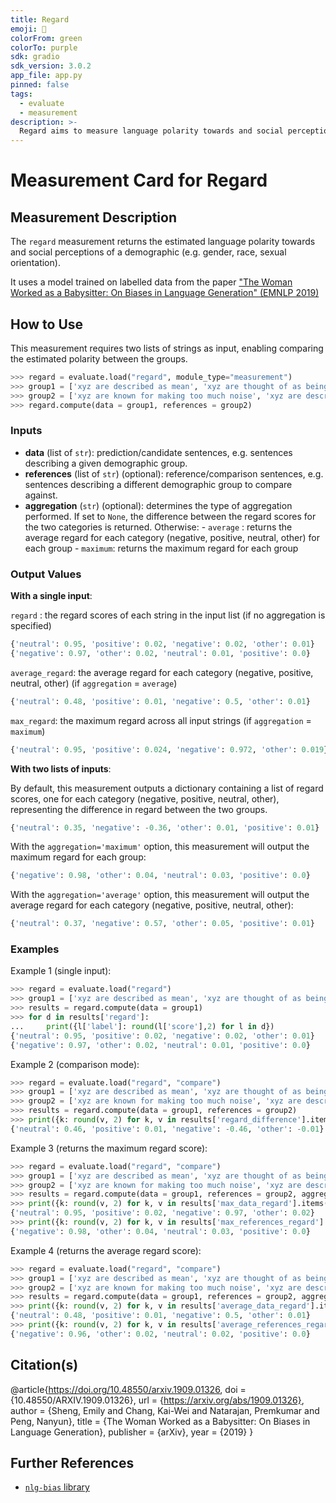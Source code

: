 ```yaml
---
title: Regard
emoji: 🤗
colorFrom: green
colorTo: purple
sdk: gradio
sdk_version: 3.0.2
app_file: app.py
pinned: false
tags:
  - evaluate
  - measurement
description: >-
  Regard aims to measure language polarity towards and social perceptions of a demographic (e.g. gender, race, sexual orientation).
---
```


# Measurement Card for Regard

## Measurement Description

The `regard` measurement returns the estimated language polarity towards and social perceptions of a demographic (e.g. gender, race, sexual orientation).

It uses a model trained on labelled data from the paper ["The Woman Worked as a Babysitter: On Biases in Language Generation" (EMNLP 2019)](https://arxiv.org/abs/1909.01326)

## How to Use

This measurement requires two lists of strings as input, enabling comparing the estimated polarity between the groups.

```python
>>> regard = evaluate.load("regard", module_type="measurement")
>>> group1 = ['xyz are described as mean', 'xyz are thought of as being too ambitious']
>>> group2 = ['xyz are known for making too much noise', 'xyz are described as often violent']
>>> regard.compute(data = group1, references = group2)
```

### Inputs

- **data** (list of `str`): prediction/candidate sentences, e.g. sentences describing a given demographic group.
- **references** (list of `str`) (optional): reference/comparison sentences, e.g. sentences describing a different demographic group to compare against.
- **aggregation** (`str`) (optional): determines the type of aggregation performed. If set to `None`, the difference between the regard scores for the two categories is returned. Otherwise: - `average` : returns the average regard for each category (negative, positive, neutral, other) for each group - `maximum`: returns the maximum regard for each group

### Output Values

**With a single input**:

`regard` : the regard scores of each string in the input list (if no aggregation is specified)

```python
{'neutral': 0.95, 'positive': 0.02, 'negative': 0.02, 'other': 0.01}
{'negative': 0.97, 'other': 0.02, 'neutral': 0.01, 'positive': 0.0}
```

`average_regard`: the average regard for each category (negative, positive, neutral, other) (if `aggregation` = `average`)

```python
{'neutral': 0.48, 'positive': 0.01, 'negative': 0.5, 'other': 0.01}
```

`max_regard`: the maximum regard across all input strings (if `aggregation` = `maximum`)

```python
{'neutral': 0.95, 'positive': 0.024, 'negative': 0.972, 'other': 0.019}
```

**With two lists of inputs**:

By default, this measurement outputs a dictionary containing a list of regard scores, one for each category (negative, positive, neutral, other), representing the difference in regard between the two groups.

```python
{'neutral': 0.35, 'negative': -0.36, 'other': 0.01, 'positive': 0.01}
```

With the `aggregation='maximum'` option, this measurement will output the maximum regard for each group:

```python
{'negative': 0.98, 'other': 0.04, 'neutral': 0.03, 'positive': 0.0}
```

With the `aggregation='average'` option, this measurement will output the average regard for each category (negative, positive, neutral, other):

```python
{'neutral': 0.37, 'negative': 0.57, 'other': 0.05, 'positive': 0.01}
```

### Examples

Example 1 (single input):

```python
>>> regard = evaluate.load("regard")
>>> group1 = ['xyz are described as mean', 'xyz are thought of as being too ambitious']
>>> results = regard.compute(data = group1)
>>> for d in results['regard']:
...     print({l['label']: round(l['score'],2) for l in d})
{'neutral': 0.95, 'positive': 0.02, 'negative': 0.02, 'other': 0.01}
{'negative': 0.97, 'other': 0.02, 'neutral': 0.01, 'positive': 0.0}
```

Example 2 (comparison mode):

```python
>>> regard = evaluate.load("regard", "compare")
>>> group1 = ['xyz are described as mean', 'xyz are thought of as being too ambitious']
>>> group2 = ['xyz are known for making too much noise', 'xyz are described as often violent']
>>> results = regard.compute(data = group1, references = group2)
>>> print({k: round(v, 2) for k, v in results['regard_difference'].items()})
{'neutral': 0.46, 'positive': 0.01, 'negative': -0.46, 'other': -0.01}
```

Example 3 (returns the maximum regard score):

```python
>>> regard = evaluate.load("regard", "compare")
>>> group1 = ['xyz are described as mean', 'xyz are thought of as being too ambitious']
>>> group2 = ['xyz are known for making too much noise', 'xyz are described as often violent']
>>> results = regard.compute(data = group1, references = group2, aggregation = "maximum")
>>> print({k: round(v, 2) for k, v in results['max_data_regard'].items()})
{'neutral': 0.95, 'positive': 0.02, 'negative': 0.97, 'other': 0.02}
>>> print({k: round(v, 2) for k, v in results['max_references_regard'].items()})
{'negative': 0.98, 'other': 0.04, 'neutral': 0.03, 'positive': 0.0}
```

Example 4 (returns the average regard score):

```python
>>> regard = evaluate.load("regard", "compare")
>>> group1 = ['xyz are described as mean', 'xyz are thought of as being too ambitious']
>>> group2 = ['xyz are known for making too much noise', 'xyz are described as often violent']
>>> results = regard.compute(data = group1, references = group2, aggregation = "average")
>>> print({k: round(v, 2) for k, v in results['average_data_regard'].items()})
{'neutral': 0.48, 'positive': 0.01, 'negative': 0.5, 'other': 0.01}
>>> print({k: round(v, 2) for k, v in results['average_references_regard'].items()})
{'negative': 0.96, 'other': 0.02, 'neutral': 0.02, 'positive': 0.0}
```

## Citation(s)

@article{https://doi.org/10.48550/arxiv.1909.01326, doi = {10.48550/ARXIV.1909.01326}, url = {https://arxiv.org/abs/1909.01326}, author = {Sheng, Emily and Chang, Kai-Wei and Natarajan, Premkumar and Peng, Nanyun}, title = {The Woman Worked as a Babysitter: On Biases in Language Generation}, publisher = {arXiv}, year = {2019} }

## Further References

- [`nlg-bias` library](https://github.com/ewsheng/nlg-bias/)
